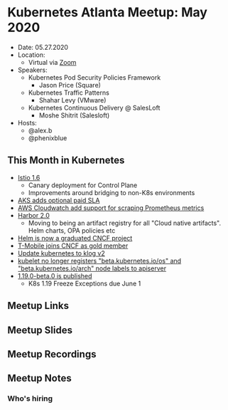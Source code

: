 # Kubernetes Atlanta Meetup: May 2020<!--Month Year-->

- Date: 05.27.2020<!--date as MM.DD.YYYY-->
- Location:
    - Virtual via [Zoom](https://salesloft.zoom.us/j/92207870787)
- Speakers:
    - Kubernetes Pod Security Policies Framework 
        - Jason Price (Square)
    - Kubernetes Traffic Patterns 
        - Shahar Levy (VMware)
    - Kubernetes Continuous Delivery @ SalesLoft 
        - Moshe Shitrit (Salesloft)
- Hosts:
    - @alex.b
    - @phenixblue

## This Month in Kubernetes
- [Istio 1.6](https://istio.io/news/releases/1.6.x/announcing-1.6/)
  - Canary deployment for Control Plane
  - Improvements around bridging to non-K8s environments
- [AKS adds optional paid SLA](https://techcommunity.microsoft.com/t5/azure-kubernetes-service/aks-introduces-uptime-sla/ba-p/1350832)
- [AWS Cloudwatch add support for scraping Prometheus metrics](https://aws.amazon.com/blogs/containers/using-prometheus-metrics-in-amazon-cloudwatch/)
- [Harbor 2.0](https://goharbor.io/blog/harbor-2.0/)
  - Moving to being an artifact registry for all "Cloud native artifacts". Helm charts, OPA policies etc
- [Helm is now a graduated CNCF project](https://www.cncf.io/announcement/2020/04/30/cloud-native-computing-foundation-announces-helm-graduation/)
- [T-Mobile joins CNCF as gold member](https://www.cncf.io/announcement/2020/05/27/cloud-native-computing-foundation-welcomes-t-mobile-as-gold-member/)
- [Update kubernetes to klog v2](https://github.com/kubernetes/kubernetes/pull/90183)
- [kubelet no longer registers "beta.kubernetes.io/os" and "beta.kubernetes.io/arch" node labels to apiserver](https://github.com/kubernetes/kubernetes/pull/91046)
- [1.19.0-beta.0 is published](https://github.com/kubernetes/kubernetes/blob/master/CHANGELOG/CHANGELOG-1.19.md/#v1190-beta0)
    - K8s 1.19 Freeze Exceptions due June 1

## Meetup Links

## Meetup Slides

## Meetup Recordings

## Meetup Notes

### Who's hiring